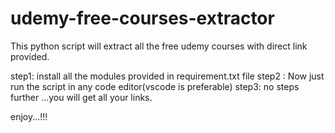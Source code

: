 # udemy-free-courses-extractor
This python script will extract all the free udemy courses with direct link provided.

step1: install all the modules provided in requirement.txt file
step2 : Now just run the script in any code editor(vscode is preferable)
step3: no steps further ...you will get all your links.

enjoy...!!!
